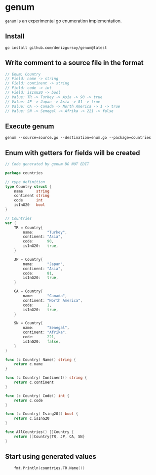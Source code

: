 # genum
`genum` is an experimental go enumeration implementation.

## Install
`go install github.com/denizgursoy/genum@latest`

## Write comment to a source file in the format
```go
// Enum: Country
// Field: name -> string
// Field: continent -> string
// Field: code -> int
// Field: isInG20 -> bool
// Value: TR -> Turkey -> Asia -> 90 -> true
// Value: JP -> Japan -> Asia -> 81 -> true
// Value: CA -> Canada -> North America -> 1 -> true
// Value: SN -> Senegal -> Afrika -> 221 -> false
```

## Execute genum

`genum --source=source.go --destination=enum.go --package=countries`

## Enum with getters for fields will be created

```go
// Code generated by genum DO NOT EDIT

package countries

// type definition
type Country struct {
	name      string
	continent string
	code      int
	isInG20   bool
}

// Countries
var (
	TR = Country{
		name:      "Turkey",
		continent: "Asia",
		code:      90,
		isInG20:   true,
	}

	JP = Country{
		name:      "Japan",
		continent: "Asia",
		code:      81,
		isInG20:   true,
	}

	CA = Country{
		name:      "Canada",
		continent: "North America",
		code:      1,
		isInG20:   true,
	}

	SN = Country{
		name:      "Senegal",
		continent: "Afrika",
		code:      221,
		isInG20:   false,
	}
)

func (c Country) Name() string {
	return c.name
}

func (c Country) Continent() string {
	return c.continent
}

func (c Country) Code() int {
	return c.code
}

func (c Country) Ising20() bool {
	return c.isInG20
}

func AllCountries() []Country {
	return []Country{TR, JP, CA, SN}
}


```

## Start using generated values

```go
    fmt.Println(countries.TR.Name())
```